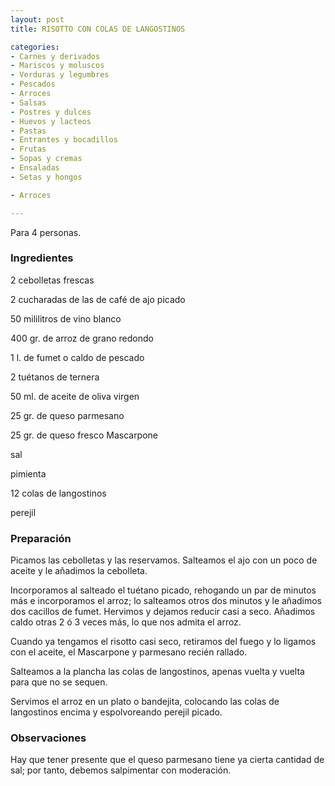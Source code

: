 ```yaml
---
layout: post
title: RISOTTO CON COLAS DE LANGOSTINOS

categories:
- Carnes y derivados
- Mariscos y moluscos
- Verduras y legumbres
- Pescados
- Arroces
- Salsas
- Postres y dulces
- Huevos y lacteos
- Pastas
- Entrantes y bocadillos
- Frutas
- Sopas y cremas
- Ensaladas
- Setas y hongos

- Arroces

---
```


Para 4 personas.

<h3>Ingredientes</h3>

2 cebolletas frescas

2 cucharadas de las de café de ajo picado

50 mililitros de vino blanco

400 gr. de arroz de grano redondo

1 l. de fumet o caldo de pescado

2 tuétanos de ternera

50 ml. de aceite de oliva virgen

25 gr. de queso parmesano

25 gr. de queso fresco Mascarpone

sal

pimienta

12 colas de langostinos

perejil

<h3>Preparación</h3>

Picamos las cebolletas y las reservamos. Salteamos el ajo con un poco de aceite y le añadimos la cebolleta.

Incorporamos al salteado el tuétano picado, rehogando un par de minutos más e incorporamos el arroz; lo salteamos otros dos minutos y le añadimos dos cacillos de fumet. Hervimos y dejamos reducir casi a seco. Añadimos caldo otras 2 ó 3 veces más, lo que nos admita el arroz.

Cuando ya tengamos el risotto casi seco, retiramos del fuego y lo ligamos con el aceite, el Mascarpone y parmesano recién rallado.

Salteamos a la plancha las colas de langostinos, apenas vuelta y vuelta para que no se sequen.

Servimos el arroz en un plato o bandejita, colocando las colas de langostinos encima y espolvoreando perejil picado.

<h3>Observaciones</h3>

Hay que tener presente que el queso parmesano tiene ya cierta cantidad de sal; por tanto, debemos salpimentar con moderación.

